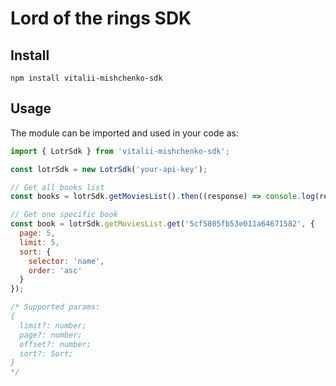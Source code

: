 # Lord of the rings SDK

## Install

    npm install vitalii-mishchenko-sdk
## Usage

The module can be imported and used in your code as:
```javascript
import { LotrSdk } from 'vitalii-mishchenko-sdk';

const lotrSdk = new LotrSdk('your-api-key');

// Get all books list
const books = lotrSdk.getMoviesList().then((response) => console.log(response));

// Get one specific book
const book = lotrSdk.getMoviesList.get('5cf5805fb53e011a64671582', {
  page: 5,
  limit: 5,
  sort: {
    selector: 'name',
    order: 'asc'
  }
});

/* Supported params:
{
  limit?: number;
  page?: number;
  offset?: number;
  sort?: Sort;
}
*/
```

